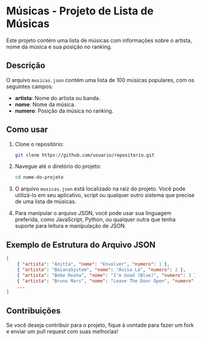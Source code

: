 # Músicas - Projeto de Lista de Músicas

Este projeto contém uma lista de músicas com informações sobre o artista, nome da música e sua posição no ranking.

## Descrição

O arquivo `musicas.json` contém uma lista de 100 músicas populares, com os seguintes campos:

- **artista**: Nome do artista ou banda.
- **nome**: Nome da música.
- **numero**: Posição da música no ranking.

## Como usar

1. Clone o repositório:

   ```bash
   git clone https://github.com/usuario/repositorio.git
   ```

2. Navegue até o diretório do projeto:

   ```bash
   cd nome-do-projeto
   ```

3. O arquivo `musicas.json` está localizado na raiz do projeto. Você pode utilizá-lo em seu aplicativo, script ou qualquer outro sistema que precise de uma lista de músicas.

4. Para manipular o arquivo JSON, você pode usar sua linguagem preferida, como JavaScript, Python, ou qualquer outra que tenha suporte para leitura e manipulação de JSON.

## Exemplo de Estrutura do Arquivo JSON

```json
[
    { "artista": "Anitta", "nome": "Envolver", "numero": 1 },
    { "artista": "BaianaSystem", "nome": "Avisa Lá", "numero": 2 },
    { "artista": "Bebe Rexha", "nome": "I'm Good (Blue)", "numero": 3 },
    { "artista": "Bruno Mars", "nome": "Leave The Door Open", "numero": 4 },
    ...
]
```

## Contribuições

Se você deseja contribuir para o projeto, fique à vontade para fazer um fork e enviar um pull request com suas melhorias!
